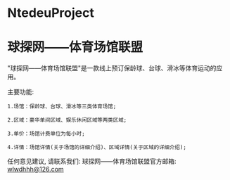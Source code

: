 # NtedeuProject
# 球探网——体育场馆联盟

  "球探网——体育场馆联盟"是一款线上预订保龄球、台球、滑冰等体育运动的应用。

  主要功能:   
  
    1.场馆：保龄球、台球、滑冰等三类体育场馆;
    
    2.区域：豪华单间区域、娱乐休闲区域等两类区域;
    
    3.单价：场馆计费单位为每小时;
    
    4.详情：场馆详情(关于场馆的详细介绍)、区域详情(关于区域的详细介绍);

   任何意见建议, 请联系我们: 
   球探网——体育场馆联盟官方邮箱: wlwdhhh@126.com
